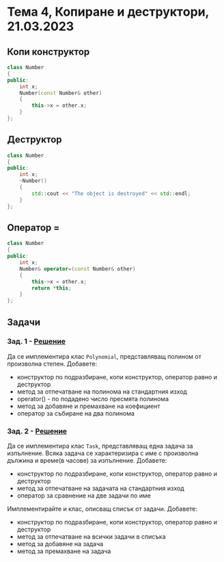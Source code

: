 # Тема 4, Копиране и деструктoри, 21.03.2023

## Копи конструктор

```c++
class Number 
{
public:
    int x;
    Number(const Number& other)
    {
        this->x = other.x;
    }
};
```

## Деструктор

```c++
class Number 
{
public:
    int x;
    ~Number()
    {
        std::cout << "The object is destroyed" << std::endl;
    }
};
```

## Оператор =

```c++
class Number 
{
public:
    int x;
    Number& operator=(const Number& other)
    {
        this->x = other.x;
        return *this;
    }
};
```

## Задачи

### Зад. 1 - [Решение](./solutions/polynomial.cpp)

Да се имплементира клас `Polynomial`, представляващ полином от произволна степен. Добавете:

* конструктор по подразбиране, копи конструктор, оператор равно и деструктор
* метод за отпечатване на полинома на стандартния изход
* operator() - по подадено число пресмята полинома
* метод за добавяне и премахване на коефициент 
* оператор за събиране на два полинома


### Зад. 2 - [Решение](./solutions/todo.cpp)

Да се имплементира клас `Task`, представляващ една задача за изпълнение. Всяка задача се характеризира с име с произволна дължина и време(в часове) за изпълнение. Добавете:

* конструктор по подразбиране, копи конструктор, оператор равно и деструктор
* метод за отпечатване на задачата на стандартния изход
* оператор за сравнение на две задачи по име

Имплементирайте и клас, описващ списък от задачи. Добавете:

* конструктор по подразбиране, копи конструктор, оператор равно и деструктор
* метод за отпечатване на всички задачи в списъка
* метод за добавяне на задача
* метод за премахване на задача